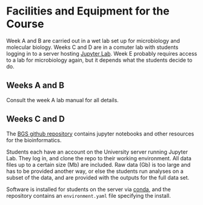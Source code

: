 # Facilities and Equipment for the Course

Week A and B are carried out in a wet lab set up for microbiology and molecular biology. Weeks C and D are in a comuter lab with students logging in to a server hosting [Jupyter Lab](https://jupyter.org/). Week E probably requires access to a lab for microbiology again, but it depends what the students decide to do.

## Weeks A and B

Consult the week A lab manual for all details. 

## Weeks C and D

The [BGS github repository](https://github.com/davelunt/BGS) contains jupyter notebooks and other resources for the bioinformatics.

Students each have an account on the University server running Jupyter Lab. They log in, and clone the repo to their working environment. All data files up to a certain size (Mb) are included. Raw data (Gb) is too large and has to be provided another way, or else the students run analyses on a subset of the data, and are provided with the outputs for the full data set.

Software is installed for students on the server via [conda](https://docs.conda.io/projects/conda/en/latest/index.html), and the repository contains an `environment.yaml` file specifying the install.

